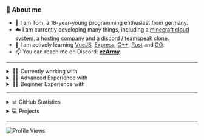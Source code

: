 ### 🧑 About me

- 👋 I am Tom, a 18-year-young programming enthusiast from germany.
- ☁️ I am currently developing many things, including a [minecraft cloud system](https://smoothcloud.eu), a [hosting company](https://kernex.host) and a [discord / teamspeak clone]().
- 🌱 I am actively learning [VueJS](https://vuejs.org), [Express](https://expressjs.com), [C++](https://cplusplus.com/), [Rust](https://rust-lang.org/) and [GO](https://go.dev).
- 📫 You can reach me on Discord: [**ezArmy**](https://eztxm.de/dc).

---

<details>
  <summary>🧑‍💻 Currently working with</summary>

![Java](https://img.shields.io/badge/java-%23ED8B00.svg?style=for-the-badge&logo=openjdk&logoColor=white)
![Kotlin](https://img.shields.io/badge/Kotlin-B125EA?style=for-the-badge&logo=kotlin&logoColor=white)
![JavaScript](https://img.shields.io/badge/JavaScript-ffe222?style=for-the-badge&logo=javascript&logoColor=black)
![Vue.js](https://img.shields.io/badge/Vue.js-%2342D392?style=for-the-badge&logo=vue.js&logoColor=white)
![Node.js](https://img.shields.io/badge/Node.js-43853D?style=for-the-badge&logo=node.js&logoColor=white)
![HTML](https://img.shields.io/badge/html-%23E34F26.svg?style=for-the-badge&logo=html5&logoColor=white)
![CSS](https://img.shields.io/badge/css-%231572B6.svg?style=for-the-badge&logo=css3&logoColor=white)
![Tailwind CSS](https://img.shields.io/badge/Tailwind_CSS-3862AC?style=for-the-badge&logo=tailwind-css&logoColor=white)
![MariaDB](https://img.shields.io/badge/MariaDB-003545?style=for-the-badge&logo=mariadb&logoColor=white)
![MongoDB](https://img.shields.io/badge/MongoDB-4EA94B?style=for-the-badge&logo=mongodb&logoColor=white)
![JSON](https://img.shields.io/badge/json-5E5C5C?style=for-the-badge&logo=json&logoColor=white)
![Docker](https://img.shields.io/badge/docker-%230db7ed.svg?style=for-the-badge&logo=docker&logoColor=white)
![Markdown](https://img.shields.io/badge/Markdown-fea222?style=for-the-badge&logo=markdown&logoColor=white)
![MDX](https://img.shields.io/badge/MDX-fea222?style=for-the-badge&logo=mdx&logoColor=white)
![Debian](https://img.shields.io/badge/Debian-A81D33?style=for-the-badge&logo=debian&logoColor=white)
![Rust](https://img.shields.io/badge/rust-%23A72145.svg?style=for-the-badge&logo=rust&logoColor=white)
![GO](https://img.shields.io/badge/go-%2354beff.svg?style=for-the-badge&logo=go&logoColor=white)
![C++](https://img.shields.io/badge/C%2B%2B-00599C?style=for-the-badge&logo=c%2B%2B&logoColor=white)
![TypeScript](https://img.shields.io/badge/TypeScript-007ACC?style=for-the-badge&logo=typescript&logoColor=white)
![Express](https://img.shields.io/badge/Express.js-404D59?style=for-the-badge&logo=express.js&logoColor=white)
![Windows 11](https://img.shields.io/badge/Windows_11-0078d4?style=for-the-badge&logo=windows-11&logoColor=white)

</details>

<details>
  <summary>🧑‍💻 Advanced Experience with</summary>

![Java](https://img.shields.io/badge/java-%23ED8B00.svg?style=for-the-badge&logo=openjdk&logoColor=white)
![Kotlin](https://img.shields.io/badge/Kotlin-B125EA?style=for-the-badge&logo=kotlin&logoColor=white)
![Python](https://img.shields.io/badge/python-%232154fc.svg?style=for-the-badge&logo=python&logoColor=white)
![JavaScript](https://img.shields.io/badge/JavaScript-ffe222?style=for-the-badge&logo=javascript&logoColor=black)
![Vue.js](https://img.shields.io/badge/Vue.js-%2342D392?style=for-the-badge&logo=vue.js&logoColor=white)
![Node.js](https://img.shields.io/badge/Node.js-43853D?style=for-the-badge&logo=node.js&logoColor=white)
![HTML](https://img.shields.io/badge/html-%23E34F26.svg?style=for-the-badge&logo=html5&logoColor=white)
![CSS](https://img.shields.io/badge/css-%231572B6.svg?style=for-the-badge&logo=css3&logoColor=white)
![Tailwind CSS](https://img.shields.io/badge/Tailwind_CSS-3862AC?style=for-the-badge&logo=tailwind-css&logoColor=white)
![Sass](https://img.shields.io/badge/Sass-CC6699?style=for-the-badge&logo=sass&logoColor=white)
![MariaDB](https://img.shields.io/badge/MariaDB-003545?style=for-the-badge&logo=mariadb&logoColor=white)
![MongoDB](https://img.shields.io/badge/MongoDB-4EA94B?style=for-the-badge&logo=mongodb&logoColor=white)
![JSON](https://img.shields.io/badge/json-5E5C5C?style=for-the-badge&logo=json&logoColor=white)
![Docker](https://img.shields.io/badge/docker-%230db7ed.svg?style=for-the-badge&logo=docker&logoColor=white)
![MDX](https://img.shields.io/badge/MDX-fea222?style=for-the-badge&logo=mdx&logoColor=white)
![Markdown](https://img.shields.io/badge/Markdown-fea222?style=for-the-badge&logo=markdown&logoColor=white)
![Linux Mint](https://img.shields.io/badge/Linux_Mint-87CF3E?style=for-the-badge&logo=linux-mint&logoColor=white)
![Debian](https://img.shields.io/badge/Debian-A81D33?style=for-the-badge&logo=debian&logoColor=white)
![Ubuntu](https://img.shields.io/badge/Ubuntu-E95420?style=for-the-badge&logo=ubuntu&logoColor=white)

</details>

<details>
  <summary>🧑‍💻 Beginner Experience with</summary>

![V](https://img.shields.io/badge/V-276DC3?style=for-the-badge&logo=v&logoColor=white)
![Rust](https://img.shields.io/badge/rust-%23A72145.svg?style=for-the-badge&logo=rust&logoColor=white)
![GO](https://img.shields.io/badge/go-%2354beff.svg?style=for-the-badge&logo=go&logoColor=white)
![C++](https://img.shields.io/badge/C%2B%2B-00599C?style=for-the-badge&logo=c%2B%2B&logoColor=white)
![C#](https://img.shields.io/badge/C%23-239120?style=for-the-badge&logo=c-sharp&logoColor=white)
![TypeScript](https://img.shields.io/badge/TypeScript-007ACC?style=for-the-badge&logo=typescript&logoColor=white)
![Express](https://img.shields.io/badge/Express.js-404D59?style=for-the-badge&logo=express.js&logoColor=white)
![React](https://img.shields.io/badge/React-20232A?style=for-the-badge&logo=react&logoColor=61DAFB)
![Htmx](https://img.shields.io/badge/%3C/%3E%20htmx-3D72D7?style=for-the-badge&logo=mysl&logoColor=white)
![Nginx](https://img.shields.io/badge/Nginx-009639?style=for-the-badge&logo=nginx&logoColor=white)
![Shell Script](https://img.shields.io/badge/Shell_Script-353535?style=for-the-badge&logo=gnu-bash&logoColor=white)
![Windows 11](https://img.shields.io/badge/Windows_11-0078d4?style=for-the-badge&logo=windows-11&logoColor=white)

</details>

---


<details>
  <summary>📊 GitHub Statistics</summary>

- <img align="center" src="https://github-readme-stats.vercel.app/api?username=eztxmmc&include_all_commits=true&count_private=true&show_icons=true&line_height=20&title_color=2B5BBD&icon_color=1124BB&text_color=A1A1A1&bg_color=0,000000,130F40" alt="my Github Stats"/>
- <img src="https://github-readme-stats.vercel.app/api/top-langs?username=eztxmmc&show_icons=true&locale=en&layout=compact&theme=chartreuse-dark&line_height=20&title_color=2B5BBD&icon_color=1124BB&text_color=A1A1A1&bg_color=0,000000,130F40" alt="ovi" />

</details>

<details>
  <summary>💻 Projects</summary>

<details>
  <summary>Active projects</summary>

- [ezLib](https://github.com/ezTxmMC/ezLib)
- [2weeksmc](https://github.com/2weeksmc)

</details>
  
<details>
  <summary>Passive projects</summary>

- [nexonet](https://github.com/Nexoscript/nexonet)
- [nexonet-go](https://github.com/Nexoscript/nexonet-go)
- [LuckPrefix](https://github.com/ezTxmMC/LuckPrefix)
- [SmoothCloud](https://smthcld.net)
- [RustnessCloud](https://github.com/ezTxmMC/RustnessCloud)
- [nexoscript-lang](https://github.com/Nexoscript/nexoscript)
- [DockerServerManager](https://github.com/Nexoscript/dockerservermanager)

</details>
  
<details>
  <summary>Paused projects</summary>
  
- [nexos](https://github.com/Nexoscript/nexos)
- [Astronical](https://github.com/Nexoscript/Astronical)
- [DerStreamplan](https://github.com/DerStreamplan)
- [servermanager](https://github.com/Nexoscript/servermanager)
  
</details>
  
<details>
  <summary>Archived projects</summary>
  
- [Feraura](https://feraura.de)
- [Technified](https://github.com/ezTxmMC/Technified)
- [VeloSystem](https://github.com/ezTxmMC/VeloSystem)
- [JS-Web-Utils](https://github.com/ezTxmMC/JS-Web-Utils)
- [ColoredArmor](https://github.com/ezTxmMC/ColoredArmor)
- [BetterSpigotLib](https://github.com/ezTxmMC/BetterSpigotLib)
- [MoreDefaultArmor](https://github.com/ezTxmMC/MoreDefaultArmor)

</details>

</details>

---

![Profile Views](https://komarev.com/ghpvc/?username=ezTxmMC&style=for-the-badge)
